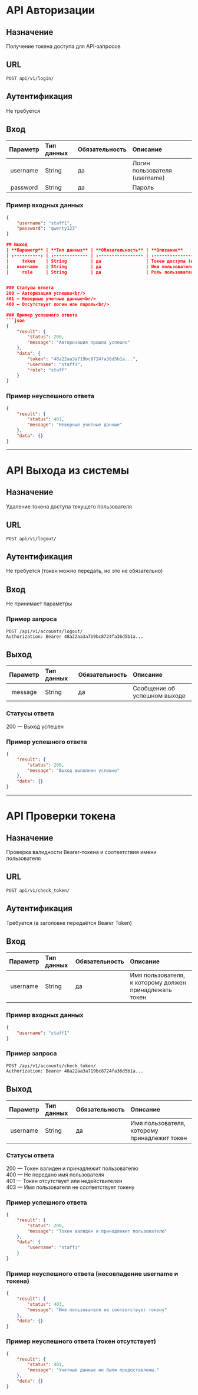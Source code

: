 # API Авторизации
## Назначение
Получение токена доступа для API-запросов

## URL
```POST api/v1/login/```

## Аутентификация
Не требуется

## Вход
|**Параметр**|**Тип данных**|**Обязательность**|**Описание**|
|:-----:|:--------|:--------|:------|
|username|String|да|Логин пользователя (username)|
|password|String|да|Пароль|

### Пример входных данных
```json
{
    "username": "staff1",
    "password": "qwerty123"
}

## Выход
| **Параметр** | **Тип данных** | **Обязательность** | **Описание**                                      |
| :----------: | :------------- | :----------------- | :------------------------------------------------ |
|     token    | String         | да                 | Токен доступа (используется как Bearer Token)     |
|   username   | String         | да                 | Имя пользователя                                  |
|     role     | String         | да                 | Роль пользователя (superuser, staff или no\_role) |


### Статусы ответа
200 — Авторизация успешна<br/>
401 — Неверные учетные данные<br/>
400 — Отсутствует логин или пароль<br/>

### Пример успешного ответа
```json
{
    "result": {
        "status": 200,
        "message": "Авторизация прошла успешно"
    },
    "data": {
        "token": "48a22aa3a719bc8724fa36d5b1a...",
        "username": "staff1",
        "role": "staff"
    }
}
```

### Пример неуспешного ответа
```json
{
    "result": {
        "status": 401,
        "message": "Неверные учетные данные"
    },
    "data": {}
}
```

---

# API Выхода из системы
## Назначение
Удаление токена доступа текущего пользователя

## URL
```POST api/v1/logout/```

## Аутентификация
Не требуется (токен можно передать, но это не обязательно)

## Вход
Не принимает параметры

### Пример запроса
```
POST /api/v1/accounts/logout/
Authorization: Bearer 48a22aa3a719bc8724fa36d5b1a...
```

## Выход
|**Параметр**|**Тип данных**|**Обязательность**|**Описание**|
|:-----:|:--------|:--------|:------|
|message|String|да|Сообщение об успешном выходе|

### Статусы ответа
200 — Выход успешен<br/>

### Пример успешного ответа
```json
{
    "result": {
        "status": 200,
        "message": "Выход выполнен успешно"
    },
    "data": {}
}
```

---

# API Проверки токена
## Назначение
Проверка валидности Bearer-токена и соответствия имени пользователя

## URL
```POST api/v1/check_token/```

## Аутентификация
Требуется (в заголовке передаётся Bearer Token)

## Вход
|**Параметр**|**Тип данных**|**Обязательность**|**Описание**|
|:-----:|:--------|:--------|:------|
|username|String|да|Имя пользователя, к которому должен принадлежать токен|

### Пример входных данных
```json
{
    "username": "staff1"
}
```

### Пример запроса
```
POST /api/v1/accounts/check_token/
Authorization: Bearer 48a22aa3a719bc8724fa36d5b1a...
```

## Выход
|**Параметр**|**Тип данных**|**Обязательность**|**Описание**|
|:-----:|:--------|:--------|:------|
|username|String|да|Имя пользователя, которому принадлежит токен|

### Статусы ответа
200 — Токен валиден и принадлежит пользователю<br/>
400 — Не передано имя пользователя<br/>
401 — Токен отсутствует или недействителен<br/>
403 — Имя пользователя не соответствует токену<br/>

### Пример успешного ответа
```json
{
    "result": {
        "status": 200,
        "message": "Токен валиден и принадлежит пользователю"
    },
    "data": {
        "username": "staff1"
    }
}
```

### Пример неуспешного ответа (несовпадение username и токена)
```json
{
    "result": {
        "status": 403,
        "message": "Имя пользователя не соответствует токену"
    },
    "data": {}
}
```

### Пример неуспешного ответа (токен отсутствует)
```json
{
    "result": {
        "status": 401,
        "message": "Учетные данные не были предоставлены."
    },
    "data": {}
}
```
